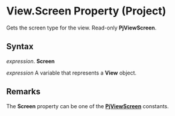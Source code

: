 
# View.Screen Property (Project)

Gets the screen type for the view. Read-only  **PjViewScreen**.


## Syntax

 _expression_. **Screen**

 _expression_ A variable that represents a **View** object.


## Remarks

The  **Screen** property can be one of the **[PjViewScreen](a345e016-ef13-0605-7b2a-5e91c748743e.md)** constants.

